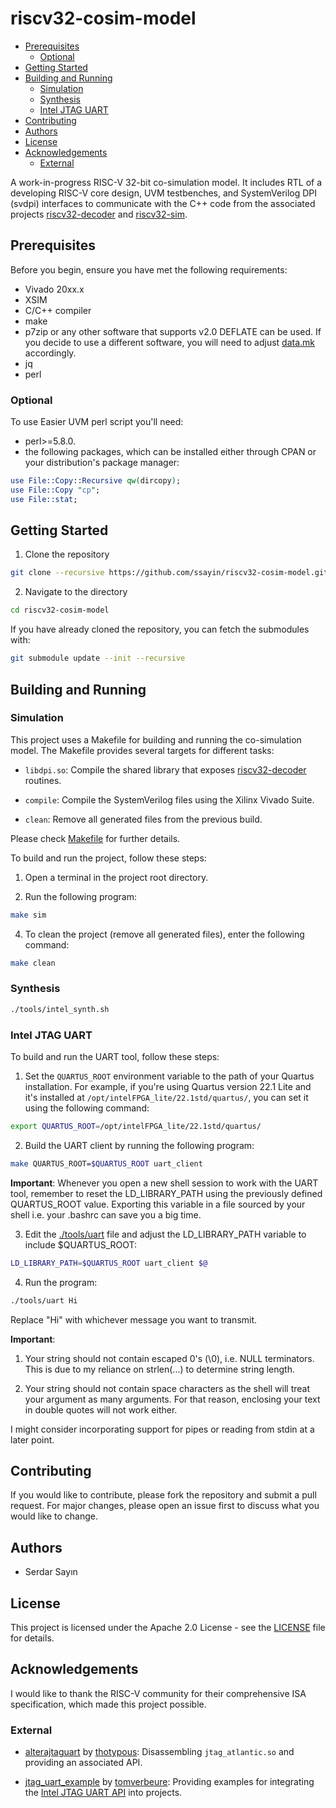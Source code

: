 # riscv32-cosim-model

<!--toc:start-->
- [Prerequisites](#prerequisites)
    - [Optional](#optional)
- [Getting Started](#getting-started)
- [Building and Running](#building-and-running)
    - [Simulation](#simulation)
    - [Synthesis](#synthesis)
    - [Intel JTAG UART](#intel-jtag-uart)
- [Contributing](#contributing)
- [Authors](#authors)
- [License](#license)
- [Acknowledgements](#acknowledgements)
    - [External](#external)
<!--toc:end-->

A work-in-progress RISC-V 32-bit co-simulation model. It includes RTL of a developing RISC-V core design, UVM testbenches, and SystemVerilog DPI (svdpi) interfaces to communicate with the C++ code from the associated projects [riscv32-decoder](https://github.com/ssayin/riscv32-decoder.git) and [riscv32-sim](https://github.com/ssayin/riscv32-sim.git).

## Prerequisites

Before you begin, ensure you have met the following requirements: 
- Vivado 20xx.x
- XSIM
- C/C++ compiler
- make
- p7zip or any other software that supports v2.0 DEFLATE can be used. If you decide to use a different software, you will need to adjust [data.mk](tools/config/data.mk) accordingly.
- jq
- perl

### Optional

To use Easier UVM perl script you'll need: 
- perl>=5.8.0.
- the following packages, which can be installed either through CPAN or your distribution's package manager:

```perl
use File::Copy::Recursive qw(dircopy);
use File::Copy "cp";
use File::stat;
```

## Getting Started

1. Clone the repository

```sh
git clone --recursive https://github.com/ssayin/riscv32-cosim-model.git
```

2. Navigate to the directory

```sh
cd riscv32-cosim-model
```

If you have already cloned the repository, you can fetch the submodules with:
```sh
git submodule update --init --recursive
```

## Building and Running

### Simulation

This project uses a Makefile for building and running the co-simulation model. The Makefile provides several targets for different tasks:

- `libdpi.so`: Compile the shared library that exposes [riscv32-decoder](https://github.com/ssayin/riscv32-decoder.git) routines.

- `compile`: Compile the SystemVerilog files using the Xilinx Vivado Suite. 

- `clean`: Remove all generated files from the previous build.

Please check [Makefile](Makefile) for further details.

To build and run the project, follow these steps:

1. Open a terminal in the project root directory.

2. Run the following program:

```sh
make sim
```

4. To clean the project (remove all generated files), enter the following command:

```sh
make clean
```

### Synthesis

```sh
./tools/intel_synth.sh
```

### Intel JTAG UART

To build and run the UART tool, follow these steps:

1. Set the `QUARTUS_ROOT` environment variable to the path of your Quartus installation. For example, if you're using Quartus version 22.1 Lite and it's installed at `/opt/intelFPGA_lite/22.1std/quartus/`, you can set it using the following command:
```sh
export QUARTUS_ROOT=/opt/intelFPGA_lite/22.1std/quartus/
```

2. Build the UART client by running the following program:
```sh 
make QUARTUS_ROOT=$QUARTUS_ROOT uart_client
```
**Important**: Whenever you open a new shell session to work with the UART tool, remember to reset the LD\_LIBRARY\_PATH using the previously defined QUARTUS\_ROOT value. Exporting this variable in a file sourced by your shell i.e. your .bashrc can save you a big time.

3. Edit the [./tools/uart](./tools/uart) file and adjust the LD\_LIBRARY\_PATH variable to include $QUARTUS\_ROOT:
```sh 
LD_LIBRARY_PATH=$QUARTUS_ROOT uart_client $@
```

4. Run the program:
```sh 
./tools/uart Hi
```
Replace "Hi" with whichever message you want to transmit. 

**Important**: 
1. Your string should not contain escaped 0's (\0), i.e. NULL terminators. This is due to my reliance on strlen(...) to determine string length.

2. Your string should not contain space characters as the shell will treat your argument as many arguments. For that reason, enclosing your text in double quotes will not work either.

I might consider incorporating support for pipes or reading from stdin at a later point.

## Contributing

If you would like to contribute, please fork the repository and submit a pull request. For major changes, please open an issue first to discuss what you would like to change.

## Authors
- Serdar Sayın

## License

This project is licensed under the Apache 2.0 License - see the [LICENSE](LICENSE) file for details.

## Acknowledgements

I would like to thank the RISC-V community for their comprehensive ISA specification, which made this project possible.

### External 

- [alterajtaguart](https://github.com/thotypous/alterajtaguart) by [thotypous](https://github.com/thotypous): Disassembling `jtag_atlantic.so` and providing an associated API.

- [jtag_uart_example](https://github.com/tomverbeure/jtag_uart_example) by [tomverbeure](https://github.com/tomverbeure): Providing examples for integrating the [Intel JTAG UART API](https://github.com/thotypous/alterajtaguart) into projects.

